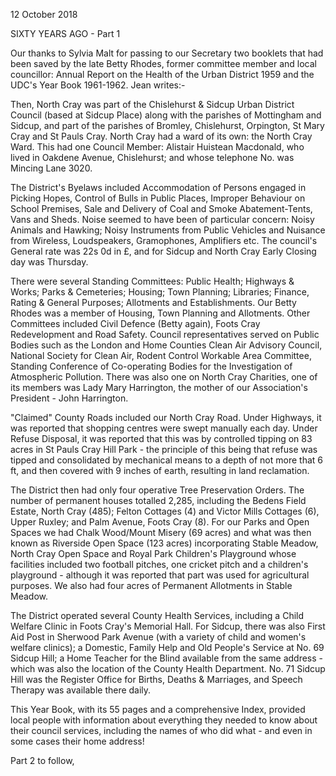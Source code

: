 12 October 2018

SIXTY YEARS AGO - Part 1

Our thanks to Sylvia Malt for passing to our Secretary two booklets that had been saved by the late Betty Rhodes, former committee member and local councillor: Annual Report on the Health of the Urban District 1959 and the UDC's Year Book 1961-1962. Jean writes:-

Then, North Cray was part of the Chislehurst & Sidcup Urban District Council (based at Sidcup Place) along with the parishes of Mottingham and Sidcup, and part of the parishes of Bromley, Chislehurst, Orpington, St Mary Cray and St Pauls Cray. North Cray had a ward of its own: the North Cray Ward. This had one Council Member: Alistair Huistean Macdonald, who lived in Oakdene Avenue, Chislehurst; and whose telephone No. was Mincing Lane 3020.

The District's Byelaws included Accommodation of Persons engaged in Picking Hopes, Control of Bulls in Public Places, Improper Behaviour on School Premises, Sale and Delivery of Coal and Smoke Abatement-Tents, Vans and Sheds. Noise seemed to have been of particular concern: Noisy Animals and Hawking; Noisy Instruments from Public Vehicles and Nuisance from Wireless, Loudspeakers, Gramophones, Amplifiers etc. The council's General rate was 22s 0d in £, and for Sidcup and North Cray Early Closing day was Thursday.

There were several Standing Committees: Public Health; Highways & Works; Parks & Cemeteries; Housing; Town Planning; Libraries; Finance, Rating & General Purposes; Allotments and Establishments. Our Betty Rhodes was a member of Housing, Town Planning and Allotments. Other Committees included Civil Defence (Betty again), Foots Cray Redevelopment and Road Safety. Council representatives served on Public Bodies such as the London and Home Counties Clean Air Advisory Council, National Society for Clean Air, Rodent Control Workable Area Committee, Standing Conference of Co-operating Bodies for the Investigation of Atmospheric Pollution. There was also one on North Cray Charities, one of its members was Lady Mary Harrington, the mother of our Association's President - John Harrington.

"Claimed" County Roads included our North Cray Road. Under Highways, it was reported that shopping centres were swept manually each day. Under Refuse Disposal, it was reported that this was by controlled tipping on 83 acres in St Pauls Cray Hill Park - the principle of this being that refuse was tipped and consolidated by mechanical means to a depth of not more that 6 ft, and then covered with 9 inches of earth, resulting in land reclamation.

The District then had only four operative Tree Preservation Orders. The number of permanent houses totalled 2,285, including the Bedens Field Estate, North Cray (485); Felton Cottages (4) and Victor Mills Cottages (6), Upper Ruxley; and Palm Avenue, Foots Cray (8). For our Parks and Open Spaces we had Chalk Wood/Mount Misery (69 acres) and what was then known as Riverside Open Space (123 acres) incorporating Stable Meadow, North Cray Open Space and Royal Park Children's Playground whose facilities included two football pitches, one cricket pitch and a children's playground - although it was reported that part was used for agricultural purposes. We also had four acres of Permanent Allotments in Stable Meadow.

The District operated several County Health Services, including a Child Welfare Clinic in Foots Cray's Memorial Hall. For Sidcup, there was also First Aid Post in Sherwood Park Avenue (with a variety of child and women's welfare clinics); a Domestic, Family Help and Old People's Service at No. 69 Sidcup Hill; a Home Teacher for the Blind available from the same address - which was also the location of the County Health Department. No. 71 Sidcup Hill was the Register Office for Births, Deaths & Marriages, and Speech Therapy was available there daily.

This Year Book, with its 55 pages and a comprehensive Index, provided local people with information about everything they needed to know about their council services, including the names of who did what - and even in some cases their home address!

Part 2 to follow,
